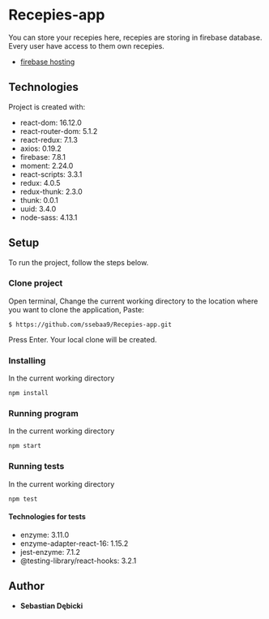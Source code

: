 # Recepies-app

You can store your recepies here, recepies are storing in firebase database. Every user have access to them own recepies. 

* [firebase hosting](https://recepiesapp.web.app/ )

## Technologies
Project is created with:
* react-dom: 16.12.0
* react-router-dom: 5.1.2
* react-redux: 7.1.3
* axios: 0.19.2
* firebase: 7.8.1
* moment: 2.24.0
* react-scripts: 3.3.1
* redux: 4.0.5
* redux-thunk: 2.3.0
* thunk: 0.0.1
* uuid: 3.4.0
* node-sass: 4.13.1

## Setup

To run the project, follow the steps below.

### Clone project

Open terminal,
Change the current working directory to the location where you want to clone the application,
Paste:
```
$ https://github.com/ssebaa9/Recepies-app.git
```
Press Enter. Your local clone will be created.

### Installing

In the current working directory

```
npm install
```

### Running program

In the current working directory

```
npm start
```

### Running tests

In the current working directory

```
npm test
```

#### Technologies for tests
 
* enzyme: 3.11.0
* enzyme-adapter-react-16: 1.15.2
* jest-enzyme: 7.1.2
* @testing-library/react-hooks: 3.2.1


## Author

* **Sebastian Dębicki** 
